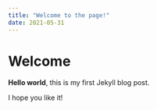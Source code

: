 ```yaml
---
title: "Welcome to the page!"
date: 2021-05-31
---
```


# Welcome

**Hello world**, this is my first Jekyll blog post.

I hope you like it!
